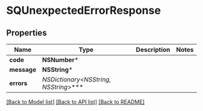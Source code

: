 # SQUnexpectedErrorResponse

## Properties
Name | Type | Description | Notes
------------ | ------------- | ------------- | -------------
**code** | **NSNumber*** |  | 
**message** | **NSString*** |  | 
**errors** | **NSDictionary&lt;NSString*, NSString*&gt;*** |  | 

[[Back to Model list]](../README.md#documentation-for-models) [[Back to API list]](../README.md#documentation-for-api-endpoints) [[Back to README]](../README.md)


